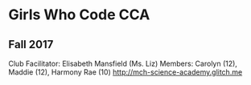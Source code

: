 # Girls Who Code CCA
## Fall 2017
Club Facilitator: Elisabeth Mansfield (Ms. Liz)
Members: Carolyn (12), Maddie (12), Harmony Rae (10)
http://mch-science-academy.glitch.me


